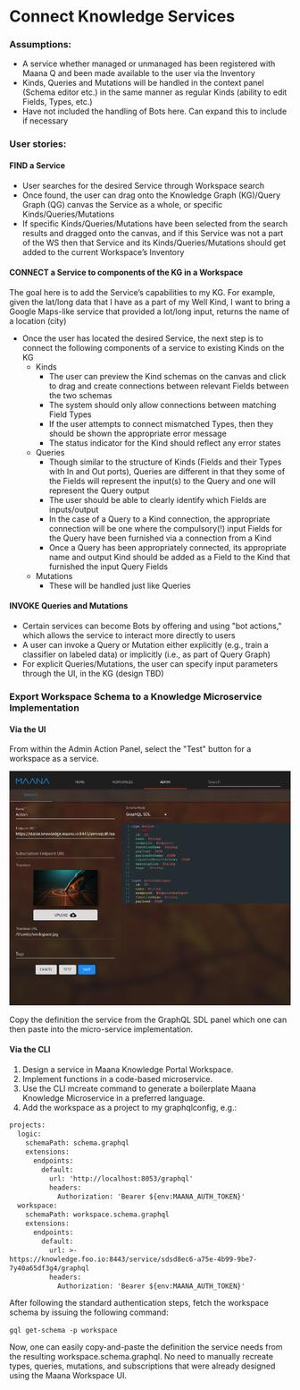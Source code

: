 # Connect Knowledge Services

### Assumptions:

* A service whether managed or unmanaged has been registered with Maana Q and been made available to the user via the Inventory
* Kinds, Queries and Mutations will be handled in the context panel \(Schema editor etc.\) in the same manner as regular Kinds \(ability to edit Fields, Types, etc.\)
* Have not included the handling of Bots here. Can expand this to include if necessary

### User stories: 

#### **FIND** a Service

* User searches for the desired Service through Workspace search
* Once found, the user can drag onto the Knowledge Graph \(KG\)/Query Graph \(QG\) canvas the Service as a whole, or specific Kinds/Queries/Mutations
* If specific Kinds/Queries/Mutations have been selected from the search results and dragged onto the canvas, and if this Service was not a part of the WS then that Service and its Kinds/Queries/Mutations should get added to the current Workspace’s Inventory

#### **CONNECT** a Service to components of the KG in a Workspace

The goal here is to add the Service’s capabilities to my KG. For example, given the lat/long data that I have as a part of my Well Kind, I want to bring a Google Maps-like service that provided a lot/long input, returns the name of a location \(city\)

* Once the user has located the desired Service, the next step is to connect the following components of a service to existing Kinds on the KG
  * Kinds
    * The user can preview the Kind schemas on the canvas and click to drag and create connections between relevant Fields between the two schemas
    * The system should only allow connections between matching Field Types
    * If the user attempts to connect mismatched Types, then they should be shown the appropriate error message
    * The status indicator for the Kind should reflect any error states
  * Queries
    * Though similar to the structure of Kinds \(Fields and their Types with In and Out ports\), Queries are different in that they some of the Fields will represent the input\(s\) to the Query and one will represent the Query output
    * The user should be able to clearly identify which Fields are inputs/output
    * In the case of a Query to a Kind connection, the appropriate connection will be one where the compulsory\(!\) input Fields for the Query have been furnished via a connection from a Kind
    * Once a Query has been appropriately connected, its appropriate name and output Kind should be added as a Field to the Kind that furnished the input Query Fields
  * Mutations
    * These will be handled just like Queries

#### **INVOKE** Queries and Mutations

* Certain services can become Bots by offering and using "bot actions," which allows the service to interact more directly to users
* A user can invoke a Query or Mutation either explicitly \(e.g., train a classifier on labeled data\) or implicitly \(i.e., as part of Query Graph\)
* For explicit Queries/Mutations, the user can specify input parameters through the UI, in the KG \(design TBD\)

### Export Workspace Schema to a Knowledge Microservice Implementation

#### Via the UI

From within the Admin Action Panel, select the "Test" button for a workspace as a service.

![Admin Action Panel Test Service Schema Mode](../../.gitbook/assets/image%20%2810%29.png)

Copy the definition the service from the GraphQL SDL panel which one can then paste into the micro-service implementation.

#### Via the CLI

1. Design a service in Maana Knowledge Portal Workspace.
2. Implement functions in a code-based microservice.
3. Use the CLI mcreate command to generate a boilerplate Maana Knowledge Microservice in a preferred language.
4. Add the workspace as a project to my graphqlconfig, e.g.:

```text
projects:
  logic:
    schemaPath: schema.graphql
    extensions:
      endpoints:
        default:
          url: 'http://localhost:8053/graphql'
          headers:
            Authorization: 'Bearer ${env:MAANA_AUTH_TOKEN}'
  workspace:
    schemaPath: workspace.schema.graphql
    extensions:
      endpoints:
        default:
          url: >-
https://knowledge.foo.io:8443/service/sdsd8ec6-a75e-4b99-9be7-7y40a65df3g4/graphql
          headers:
            Authorization: 'Bearer ${env:MAANA_AUTH_TOKEN}'
```

After following the standard authentication steps, fetch the workspace schema by issuing the following command:

`gql get-schema -p workspace`

Now, one can easily copy-and-paste the definition the service needs from the resulting workspace.schema.graphql. No need to manually recreate types, queries, mutations, and subscriptions that were already designed using the Maana Workspace UI.

